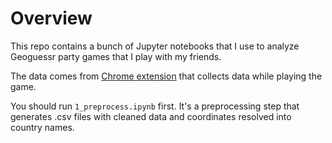 # Overview

This repo contains a bunch of Jupyter notebooks that I use to analyze Geoguessr party games that I play with my friends.

The data comes from [Chrome extension](https://github.com/Demaga/geoguessr-stats) that collects data while playing the game.

You should run `1_preprocess.ipynb` first. It's a preprocessing step that generates .csv files with cleaned data and coordinates resolved into country names.